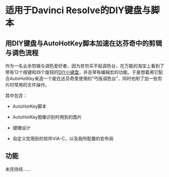 # 适用于Davinci Resolve的DIY键盘与脚本

## 用DIY键盘与AutoHotKey脚本加速在达芬奇中的剪辑与调色流程

作为一名业余剪辑与调色爱好者，因为贫穷买不起调色台，在万能的淘宝上看到了带有12个按键和四个旋钮的[DIY小键盘](https://m.tb.cn/h.fh0Txut?sm=5a694b)，并且带有编辑宏的功能。于是想着用它配合AutoHotKey来造一个能在达芬奇里使用的“丐版调色台”，同时也附了加一些剪片时常用的文件操作。

其中包含：

* AutoHotKey脚本
* AutoHotKey图像识别时用到的图片

* 键帽设计
* 自定义宏用到的软件VIA-C，以及我所配置的宏布局

## 功能

未完待续……